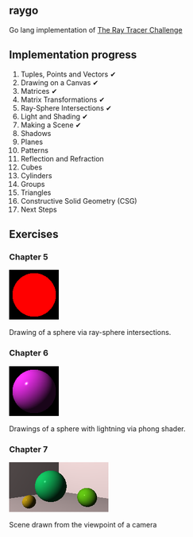 ## raygo

Go lang implementation of [The Ray Tracer Challenge](http://raytracerchallenge.com/)

## Implementation progress

1. Tuples, Points and Vectors ✔
2. Drawing on a Canvas ✔
3. Matrices ✔
4. Matrix Transformations ✔
5. Ray-Sphere Intersections ✔
6. Light and Shading ✔
7. Making a Scene ✔
8. Shadows
9. Planes
10. Patterns
11. Reflection and Refraction
12. Cubes
13. Cylinders
14. Groups
15. Triangles
16. Constructive Solid Geometry (CSG)
17. Next Steps

## Exercises

### Chapter 5
![Exercise 5](examples/chapter5.png)

Drawing of a sphere via ray-sphere intersections.

### Chapter 6
![Exercise 6](examples/chapter6.png)

Drawings of a sphere with lightning via phong shader.

### Chapter 7
![Exercise 7](examples/chapter7.png)

Scene drawn from the viewpoint of a camera